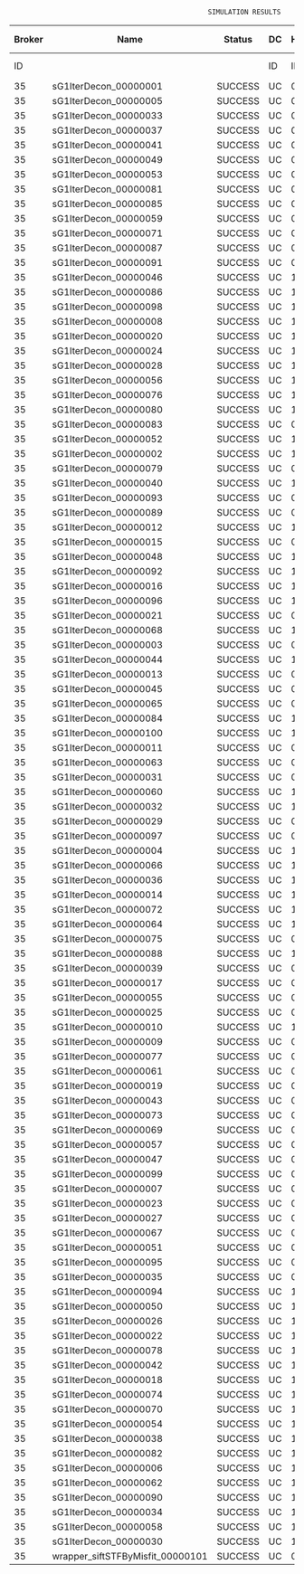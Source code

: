 

                                                     SIMULATION RESULTS

|Broker|         Name         | Status|  DC  |Host|Host PEs |VM|   VM PEs|   VM MIPS|ActivityLen|StartTime|FinishTime|ExecTime
|------|----------------------|-------|------|----|---------|--|---------|----------|-----------|---------|----------|--------
|    ID|                      |       |    ID|  ID|CPU cores|ID|CPU cores|        MI|         MI|  Seconds|   Seconds| Seconds
|    35| sG1IterDecon_00000001|SUCCESS|    UC|   0|       12|140|        2|    1000.0|      56150|  40648.2|   41351.2|   703.0
|    35| sG1IterDecon_00000005|SUCCESS|    UC|   0|       12|140|        2|    1000.0|      56150|  40648.2|   41351.2|   703.0
|    35| sG1IterDecon_00000033|SUCCESS|    UC|   0|       12|140|        2|    1000.0|      56150|  40648.2|   41351.2|   703.0
|    35| sG1IterDecon_00000037|SUCCESS|    UC|   0|       12|140|        2|    1000.0|      56150|  40648.2|   41351.2|   703.0
|    35| sG1IterDecon_00000041|SUCCESS|    UC|   0|       12|140|        2|    1000.0|      56150|  40648.2|   41351.2|   703.0
|    35| sG1IterDecon_00000049|SUCCESS|    UC|   0|       12|140|        2|    1000.0|      56150|  40648.2|   41351.2|   703.0
|    35| sG1IterDecon_00000053|SUCCESS|    UC|   0|       12|140|        2|    1000.0|      56150|  40648.2|   41351.2|   703.0
|    35| sG1IterDecon_00000081|SUCCESS|    UC|   0|       12|140|        2|    1000.0|      56150|  40648.2|   41351.2|   703.0
|    35| sG1IterDecon_00000085|SUCCESS|    UC|   0|       12|140|        2|    1000.0|      56150|  40648.2|   41351.2|   703.0
|    35| sG1IterDecon_00000059|SUCCESS|    UC|   0|       12|142|        2|    1000.0|      56150|  40648.2|   41351.2|   703.0
|    35| sG1IterDecon_00000071|SUCCESS|    UC|   0|       12|142|        2|    1000.0|      56150|  40648.2|   41351.2|   703.0
|    35| sG1IterDecon_00000087|SUCCESS|    UC|   0|       12|142|        2|    1000.0|      56150|  40648.2|   41351.2|   703.0
|    35| sG1IterDecon_00000091|SUCCESS|    UC|   0|       12|142|        2|    1000.0|      56150|  40648.2|   41351.2|   703.0
|    35| sG1IterDecon_00000046|SUCCESS|    UC|   1|       12|141|        2|    1000.0|      56150|  40648.2|   41351.2|   703.0
|    35| sG1IterDecon_00000086|SUCCESS|    UC|   1|       12|141|        2|    1000.0|      56150|  40648.2|   41351.2|   703.0
|    35| sG1IterDecon_00000098|SUCCESS|    UC|   1|       12|141|        2|    1000.0|      56150|  40648.2|   41351.2|   703.0
|    35| sG1IterDecon_00000008|SUCCESS|    UC|   1|       12|143|        2|    1000.0|      56150|  40648.2|   41351.2|   703.0
|    35| sG1IterDecon_00000020|SUCCESS|    UC|   1|       12|143|        2|    1000.0|      56150|  40648.2|   41351.2|   703.0
|    35| sG1IterDecon_00000024|SUCCESS|    UC|   1|       12|143|        2|    1000.0|      56150|  40648.2|   41351.2|   703.0
|    35| sG1IterDecon_00000028|SUCCESS|    UC|   1|       12|143|        2|    1000.0|      56150|  40648.2|   41351.2|   703.0
|    35| sG1IterDecon_00000056|SUCCESS|    UC|   1|       12|143|        2|    1000.0|      56150|  40648.2|   41351.2|   703.0
|    35| sG1IterDecon_00000076|SUCCESS|    UC|   1|       12|143|        2|    1000.0|      56150|  40648.2|   41351.2|   703.0
|    35| sG1IterDecon_00000080|SUCCESS|    UC|   1|       12|143|        2|    1000.0|      56150|  40648.2|   41351.2|   703.0
|    35| sG1IterDecon_00000083|SUCCESS|    UC|   0|       12|142|        2|    1000.0|      59381|  40648.2|   41385.4|   737.2
|    35| sG1IterDecon_00000052|SUCCESS|    UC|   1|       12|143|        2|    1000.0|      61375|  40648.2|   41398.4|   750.2
|    35| sG1IterDecon_00000002|SUCCESS|    UC|   1|       12|141|        2|    1000.0|      60450|  40648.2|   41399.3|   751.0
|    35| sG1IterDecon_00000079|SUCCESS|    UC|   0|       12|142|        2|    1000.0|      83667|  40648.2|   41628.4|   980.2
|    35| sG1IterDecon_00000040|SUCCESS|    UC|   1|       12|143|        2|    1000.0|      91200|  40648.2|   41653.8|  1005.6
|    35| sG1IterDecon_00000093|SUCCESS|    UC|   0|       12|140|        2|    1000.0|      96311|  40648.2|   41673.1|  1024.8
|    35| sG1IterDecon_00000089|SUCCESS|    UC|   0|       12|140|        2|    1000.0|     115702|  40648.2|   41819.0|  1170.8
|    35| sG1IterDecon_00000012|SUCCESS|    UC|   1|       12|143|        2|    1000.0|     117306|  40648.2|   41862.9|  1214.7
|    35| sG1IterDecon_00000015|SUCCESS|    UC|   0|       12|142|        2|    1000.0|     115126|  40648.2|   41928.4|  1280.2
|    35| sG1IterDecon_00000048|SUCCESS|    UC|   1|       12|143|        2|    1000.0|     131219|  40648.2|   41967.6|  1319.4
|    35| sG1IterDecon_00000092|SUCCESS|    UC|   1|       12|143|        2|    1000.0|     135995|  40648.2|   42001.3|  1353.1
|    35| sG1IterDecon_00000016|SUCCESS|    UC|   1|       12|143|        2|    1000.0|     144034|  40648.2|   42053.9|  1405.7
|    35| sG1IterDecon_00000096|SUCCESS|    UC|   1|       12|143|        2|    1000.0|     146964|  40648.2|   42071.6|  1423.3
|    35| sG1IterDecon_00000021|SUCCESS|    UC|   0|       12|140|        2|    1000.0|     156382|  40648.2|   42105.8|  1457.6
|    35| sG1IterDecon_00000068|SUCCESS|    UC|   1|       12|143|        2|    1000.0|     162933|  40648.2|   42159.9|  1511.7
|    35| sG1IterDecon_00000003|SUCCESS|    UC|   0|       12|142|        2|    1000.0|     143490|  40648.2|   42184.2|  1536.0
|    35| sG1IterDecon_00000044|SUCCESS|    UC|   1|       12|143|        2|    1000.0|     168756|  40648.2|   42188.9|  1540.7
|    35| sG1IterDecon_00000013|SUCCESS|    UC|   0|       12|140|        2|    1000.0|     173487|  40648.2|   42217.7|  1569.5
|    35| sG1IterDecon_00000045|SUCCESS|    UC|   0|       12|140|        2|    1000.0|     193935|  40648.2|   42341.0|  1692.8
|    35| sG1IterDecon_00000065|SUCCESS|    UC|   0|       12|140|        2|    1000.0|     195345|  40648.2|   42348.7|  1700.5
|    35| sG1IterDecon_00000084|SUCCESS|    UC|   1|       12|143|        2|    1000.0|     231134|  40648.2|   42470.1|  1821.9
|    35| sG1IterDecon_00000100|SUCCESS|    UC|   1|       12|143|        2|    1000.0|     237950|  40648.2|   42497.3|  1849.1
|    35| sG1IterDecon_00000011|SUCCESS|    UC|   0|       12|142|        2|    1000.0|     182930|  40648.2|   42521.5|  1873.3
|    35| sG1IterDecon_00000063|SUCCESS|    UC|   0|       12|142|        2|    1000.0|     188230|  40648.2|   42564.0|  1915.8
|    35| sG1IterDecon_00000031|SUCCESS|    UC|   0|       12|142|        2|    1000.0|     190673|  40648.2|   42582.5|  1934.3
|    35| sG1IterDecon_00000060|SUCCESS|    UC|   1|       12|143|        2|    1000.0|     265578|  40648.2|   42594.4|  1946.2
|    35| sG1IterDecon_00000032|SUCCESS|    UC|   1|       12|143|        2|    1000.0|     270491|  40648.2|   42609.2|  1961.0
|    35| sG1IterDecon_00000029|SUCCESS|    UC|   0|       12|140|        2|    1000.0|     252025|  40648.2|   42632.3|  1984.1
|    35| sG1IterDecon_00000097|SUCCESS|    UC|   0|       12|140|        2|    1000.0|     274532|  40648.2|   42733.8|  2085.6
|    35| sG1IterDecon_00000004|SUCCESS|    UC|   1|       12|143|        2|    1000.0|     334964|  40648.2|   42770.3|  2122.1
|    35| sG1IterDecon_00000066|SUCCESS|    UC|   1|       12|141|        2|    1000.0|     190704|  40648.2|   42772.3|  2124.1
|    35| sG1IterDecon_00000036|SUCCESS|    UC|   1|       12|143|        2|    1000.0|     337139|  40648.2|   42774.7|  2126.5
|    35| sG1IterDecon_00000014|SUCCESS|    UC|   1|       12|141|        2|    1000.0|     197394|  40648.2|   42839.2|  2191.0
|    35| sG1IterDecon_00000072|SUCCESS|    UC|   1|       12|143|        2|    1000.0|     387256|  40648.2|   42850.1|  2201.8
|    35| sG1IterDecon_00000064|SUCCESS|    UC|   1|       12|143|        2|    1000.0|     394582|  40648.2|   42857.4|  2209.2
|    35| sG1IterDecon_00000075|SUCCESS|    UC|   0|       12|142|        2|    1000.0|     234888|  40648.2|   42894.3|  2246.1
|    35| sG1IterDecon_00000088|SUCCESS|    UC|   1|       12|143|        2|    1000.0|     467079|  40648.2|   42929.8|  2281.6
|    35| sG1IterDecon_00000039|SUCCESS|    UC|   0|       12|142|        2|    1000.0|     244204|  40648.2|   42955.2|  2307.0
|    35| sG1IterDecon_00000017|SUCCESS|    UC|   0|       12|140|        2|    1000.0|     341331|  40648.2|   43001.0|  2352.8
|    35| sG1IterDecon_00000055|SUCCESS|    UC|   0|       12|142|        2|    1000.0|     255737|  40648.2|   43024.8|  2376.6
|    35| sG1IterDecon_00000025|SUCCESS|    UC|   0|       12|140|        2|    1000.0|     358800|  40648.2|   43062.4|  2414.2
|    35| sG1IterDecon_00000010|SUCCESS|    UC|   1|       12|141|        2|    1000.0|     225339|  40648.2|   43105.6|  2457.4
|    35| sG1IterDecon_00000009|SUCCESS|    UC|   0|       12|140|        2|    1000.0|     391043|  40648.2|   43159.3|  2511.1
|    35| sG1IterDecon_00000077|SUCCESS|    UC|   0|       12|140|        2|    1000.0|     424669|  40648.2|   43243.3|  2595.1
|    35| sG1IterDecon_00000061|SUCCESS|    UC|   0|       12|140|        2|    1000.0|     449668|  40648.2|   43293.4|  2645.2
|    35| sG1IterDecon_00000019|SUCCESS|    UC|   0|       12|142|        2|    1000.0|     310565|  40648.2|   43327.8|  2679.6
|    35| sG1IterDecon_00000043|SUCCESS|    UC|   0|       12|142|        2|    1000.0|     315524|  40648.2|   43352.5|  2704.3
|    35| sG1IterDecon_00000073|SUCCESS|    UC|   0|       12|140|        2|    1000.0|     514833|  40648.2|   43391.3|  2743.1
|    35| sG1IterDecon_00000069|SUCCESS|    UC|   0|       12|140|        2|    1000.0|     517533|  40648.2|   43394.0|  2745.8
|    35| sG1IterDecon_00000057|SUCCESS|    UC|   0|       12|140|        2|    1000.0|     548071|  40648.2|   43424.4|  2776.2
|    35| sG1IterDecon_00000047|SUCCESS|    UC|   0|       12|142|        2|    1000.0|     378587|  40648.2|   43636.8|  2988.6
|    35| sG1IterDecon_00000099|SUCCESS|    UC|   0|       12|142|        2|    1000.0|     388369|  40648.2|   43675.9|  3027.7
|    35| sG1IterDecon_00000007|SUCCESS|    UC|   0|       12|142|        2|    1000.0|     417184|  40648.2|   43777.1|  3128.9
|    35| sG1IterDecon_00000023|SUCCESS|    UC|   0|       12|142|        2|    1000.0|     440432|  40648.2|   43847.0|  3198.8
|    35| sG1IterDecon_00000027|SUCCESS|    UC|   0|       12|142|        2|    1000.0|     452997|  40648.2|   43878.3|  3230.1
|    35| sG1IterDecon_00000067|SUCCESS|    UC|   0|       12|142|        2|    1000.0|     473732|  40648.2|   43919.8|  3271.6
|    35| sG1IterDecon_00000051|SUCCESS|    UC|   0|       12|142|        2|    1000.0|     478427|  40648.2|   43926.9|  3278.7
|    35| sG1IterDecon_00000095|SUCCESS|    UC|   0|       12|142|        2|    1000.0|     485151|  40648.2|   43933.7|  3285.4
|    35| sG1IterDecon_00000035|SUCCESS|    UC|   0|       12|142|        2|    1000.0|     493480|  40648.2|   43941.9|  3293.7
|    35| sG1IterDecon_00000094|SUCCESS|    UC|   1|       12|141|        2|    1000.0|     318396|  40648.2|   43944.4|  3296.2
|    35| sG1IterDecon_00000050|SUCCESS|    UC|   1|       12|141|        2|    1000.0|     318735|  40648.2|   43947.4|  3299.2
|    35| sG1IterDecon_00000026|SUCCESS|    UC|   1|       12|141|        2|    1000.0|     322630|  40648.2|   43978.6|  3330.4
|    35| sG1IterDecon_00000022|SUCCESS|    UC|   1|       12|141|        2|    1000.0|     357190|  40648.2|   44239.5|  3591.2
|    35| sG1IterDecon_00000078|SUCCESS|    UC|   1|       12|141|        2|    1000.0|     360476|  40648.2|   44262.6|  3614.4
|    35| sG1IterDecon_00000042|SUCCESS|    UC|   1|       12|141|        2|    1000.0|     368699|  40648.2|   44316.4|  3668.2
|    35| sG1IterDecon_00000018|SUCCESS|    UC|   1|       12|141|        2|    1000.0|     414263|  40648.2|   44590.9|  3942.7
|    35| sG1IterDecon_00000074|SUCCESS|    UC|   1|       12|141|        2|    1000.0|     424552|  40648.2|   44647.8|  3999.5
|    35| sG1IterDecon_00000070|SUCCESS|    UC|   1|       12|141|        2|    1000.0|     448310|  40648.2|   44766.6|  4118.4
|    35| sG1IterDecon_00000054|SUCCESS|    UC|   1|       12|141|        2|    1000.0|     450508|  40648.2|   44776.5|  4128.3
|    35| sG1IterDecon_00000038|SUCCESS|    UC|   1|       12|141|        2|    1000.0|     477933|  40648.2|   44886.3|  4238.1
|    35| sG1IterDecon_00000082|SUCCESS|    UC|   1|       12|141|        2|    1000.0|     479541|  40648.2|   44891.8|  4243.6
|    35| sG1IterDecon_00000006|SUCCESS|    UC|   1|       12|141|        2|    1000.0|     495411|  40648.2|   44939.6|  4291.4
|    35| sG1IterDecon_00000062|SUCCESS|    UC|   1|       12|141|        2|    1000.0|     512294|  40648.2|   44981.8|  4333.6
|    35| sG1IterDecon_00000090|SUCCESS|    UC|   1|       12|141|        2|    1000.0|     525791|  40648.2|   45008.9|  4360.7
|    35| sG1IterDecon_00000034|SUCCESS|    UC|   1|       12|141|        2|    1000.0|     550026|  40648.2|   45045.3|  4397.1
|    35| sG1IterDecon_00000058|SUCCESS|    UC|   1|       12|141|        2|    1000.0|     559233|  40648.2|   45054.5|  4406.3
|    35| sG1IterDecon_00000030|SUCCESS|    UC|   1|       12|141|        2|    1000.0|     560188|  40648.2|   45055.4|  4407.2
|    35|wrapper_siftSTFByMisfit_00000101|SUCCESS|    UC|   0|       12|140|        2|    1000.0|      13510|  45055.4|   45069.0|    13.6

